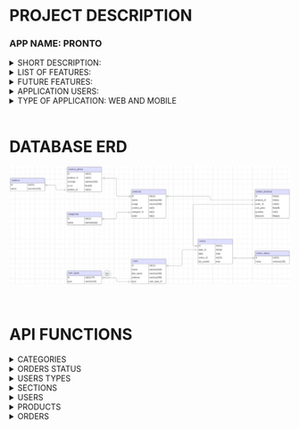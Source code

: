 # PROJECT DESCRIPTION
### APP NAME: PRONTO
<details>
    <summary>SHORT DESCRIPTION:</summary>

Streamlined E-commerce for a small Italian restaurant.

This project is intended to simplify web management for non-tech-savvy owners and managers, enabling effortless updates to products and prices. This solution amplifies online visibility, attracting new customers and fostering loyalty among existing ones.
</details>
<details>
    <summary>LIST OF FEATURES:</summary>

1. **TECH STACK:**
    * ***MySQL database:*** Centralized storage for business information.
    * ***NodeJS API:*** using Express and Sequelize for effective communication with internal and external services or applications.
    * ***HTML Website:*** SEO-optimized platform for web presence and customer acquisition.
    * ***IONIC / Angular Web-App:*** Enhances customer loyalty and streamlines business processes.
2. **FUNCTIONALITY:**
    * ***User Management:*** Facilitates the creation, retrieval, updating, and deletion (CRUD) of users with essential details, user types (admin, employee, customer), and login credentials.
    * ***Product Management:*** Enables CRUD operations for products, incorporating categories, prices, and images. This functionality is integral for website construction and empowers customers to place orders. Integration of a camera plugin ensures seamless updating of product images.
    * ***Order Management:*** Streamlines CRUD processes for orders, encompassing vital information for users placing orders, employees tracking them, and admins generating insightful reports."
</details>
<details>
    <summary>FUTURE FEATURES:</summary>

1. Online Payment Integration.
2. Customer point rewards and redemption in-store or online.
3. Push notifications.
4. Automatic/Scheduled Reports.
5. New customizations for the website.
</details>
<details>
    <summary>APPLICATION USERS:</summary>

1. ***Admins:*** Full access to every feature.
2. ***Employees:*** Customer-level acces and limited management access.
3. ***Customers:*** Access limited to website navigation and own orders.
</details>
<details>
    <summary>TYPE OF APPLICATION: WEB AND MOBILE</summary>

1. ***Website:*** HTML, SCSS and Bootstrap to improve SEO.
2. ***Ionic / Angular:*** Cross-platform APP for customers and internal management.
</details>

<br>

# DATABASE ERD
![Database ERD - V1.0](images/ERD-v1.jpg)  

<br>

# API FUNCTIONS
<details>
    <summary>CATEGORIES</summary>
    
|METHOD|ROUTE|PARAMS|OPTIONAL<br>PARAMS|FUNCTION|DESCRIPTION|
|---|---|---|---|---|---|
|GET|/categories|||`getAllCategories`|Returns all categories|
|GET|/categories/:categoryId|||`getCategory`|Returns one category|
|POST|/categories|{<br>&nbsp;&nbsp;&nbsp;&nbsp;&nbsp;name:string<br>}||`newCategory`|Creates a new category and returns it|
|PUT|/categories/:categoryId|{<br>&nbsp;&nbsp;&nbsp;&nbsp;&nbsp;name:string<br>}||`updateCategory`|Updates the name of a category|
|DELETE|/categories/:categoryId|||`deleteCategory`|Deletes a category|
</details>

<details>
    <summary>ORDERS STATUS</summary>
    
|METHOD|ROUTE|PARAMS|OPTIONAL<br>PARAMS|FUNCTION|DESCRIPTION|
|---|---|---|---|---|---|
|GET|/ordersstatus|||`getAllStatus`|Returns all status for the orders|
|GET|/ordersstatus/:ordersstatusId|||`getStatus`|Returns one status|
|POST|/ordersstatus|{<br>&nbsp;&nbsp;&nbsp;&nbsp;&nbsp;name:string<br>}||`newStatus`|Creates a new order status and returns it|
|PUT|/ordersstatus/:ordersstatusId|{<br>&nbsp;&nbsp;&nbsp;&nbsp;&nbsp;name:string<br>}||`updateStatus`|Updates the name of an order status|
|DELETE|/ordersstatus/:ordersstatusId|||`deleteStatus`|Deletes an order status|
</details>

<details>
    <summary>USERS TYPES</summary>
    
|METHOD|ROUTE|PARAMS|OPTIONAL<br>PARAMS|FUNCTION|DESCRIPTION|
|---|---|---|---|---|---|
|GET|/usertypes|||`getAllUserTypes`|Returns all available user's type|
|GET|/usertypes/:usertypesId|||`getUserType`|Returns one user type|
</details>

<details>
    <summary>SECTIONS</summary>
    
|METHOD|ROUTE|PARAMS|OPTIONAL<br>PARAMS|FUNCTION|DESCRIPTION|
|---|---|---|---|---|---|
|GET|/sections|||`getAllSections`|Returns all the sections|
|GET|/sections/:sectionId|||`getSection`|Returns one section|
|POST|/sections|{<br>&nbsp;&nbsp;&nbsp;&nbsp;&nbsp;name:string,<br>&nbsp;&nbsp;&nbsp;&nbsp;&nbsp;web:string<br>}||`newSection`|Creates a new section|
|PUT|/sections/:sectionId||{<br>&nbsp;&nbsp;&nbsp;&nbsp;&nbsp;name:string,<br>&nbsp;&nbsp;&nbsp;&nbsp;&nbsp;web:string<br>}|`updateSection`|Updates the section according to the given params|
|DELETE|/sections/:sectionId|||`deleteSection`|Deletes one section|
</details>

<details>
    <summary>USERS</summary>
    
|METHOD|ROUTE|PARAMS|OPTIONAL<br>PARAMS|FUNCTION|DESCRIPTION|
|---|---|---|---|---|---|
|GET|/users||{<br>&nbsp;&nbsp;&nbsp;&nbsp;&nbsp;type: integer, <br>&nbsp;&nbsp;&nbsp;&nbsp;&nbsp;name: string, <br>&nbsp;&nbsp;&nbsp;&nbsp;&nbsp;lastName:string, <br>&nbsp;&nbsp;&nbsp;&nbsp;&nbsp;email:string, <br>&nbsp;&nbsp;&nbsp;&nbsp;&nbsp;address:string<br>}|`getAllUsers`|Returns all users with optional filters|
|POST|/users|{<br>&nbsp;&nbsp;&nbsp;&nbsp;&nbsp;type:integer,<br>&nbsp;&nbsp;&nbsp;&nbsp;&nbsp;name:string,<br>&nbsp;&nbsp;&nbsp;&nbsp;&nbsp;lastName:string,<br>&nbsp;&nbsp;&nbsp;&nbsp;&nbsp;email:string, <br>&nbsp;&nbsp;&nbsp;&nbsp;&nbsp;address:string<br>}||`newUser`|Creates a new user in the database and returns the user|
|GET|/users/:userId|||`getUser`|Returns one user with its usertype|
|PUT|/users/:userId||{<br>&nbsp;&nbsp;&nbsp;&nbsp;&nbsp;type:integer,<br>&nbsp;&nbsp;&nbsp;&nbsp;&nbsp;name: string,<br>&nbsp;&nbsp;&nbsp;&nbsp;&nbsp;lastName:string,<br>&nbsp;&nbsp;&nbsp;&nbsp;&nbsp;email:string,<br>&nbsp;&nbsp;&nbsp;&nbsp;&nbsp;address:string<br>}|`updateUser`|Updates user with the given params, leaving the rest as it was|
</details>

<details>
    <summary>PRODUCTS</summary>
    
|METHOD|ROUTE|PARAMS|OPTIONAL<br>PARAMS|FUNCTION|DESCRIPTION|
|---|---|---|---|---|---|
|GET|/products||{<br>&nbsp;&nbsp;&nbsp;&nbsp;&nbsp;name:string,<br>&nbsp;&nbsp;&nbsp;&nbsp;&nbsp;categoryId:integer,<br>&nbsp;&nbsp;&nbsp;&nbsp;&nbsp;order:string<br>}|`getAllProducts`|Returns all the products with its corresponding category and prices with its sections. Optional parameters are to determine filters and ordering|
|GET|/products/:productId|||`getProduct`|Returns one product with its corresponding category and prices with its sections|
|POST|/products|{<br>&nbsp;&nbsp;&nbsp;&nbsp;&nbsp;name:string,<br>&nbsp;&nbsp;&nbsp;&nbsp;&nbsp;categoryId:integer<br>}|{<br>&nbsp;&nbsp;&nbsp;&nbsp;&nbsp;image:string,<br>&nbsp;&nbsp;&nbsp;&nbsp;&nbsp;order:integer<br>}|`newProduct`|Creates a product. image:default.jpg, order:0 are passed as default values|
|PUT|/products/:productId||{<br>&nbsp;&nbsp;&nbsp;&nbsp;&nbsp;name:string,<br>&nbsp;&nbsp;&nbsp;&nbsp;&nbsp;categoryId:integer,<br>&nbsp;&nbsp;&nbsp;&nbsp;&nbsp;image:string,<br>&nbsp;&nbsp;&nbsp;&nbsp;&nbsp;order:integer<br>}|`updateProduct`|Updates the product with the given params, leaving the rest as it was|
|DELETE|/products/:productId|||`deleteProduct`|Deletes the product and its prices from productsprices|
|POST|/products/prices/:productId|{<br>&nbsp;&nbsp;&nbsp;&nbsp;&nbsp;price:float,<br>&nbsp;&nbsp;&nbsp;&nbsp;&nbsp;sectionId:integer<br>}|{<br>&nbsp;&nbsp;&nbsp;&nbsp;&nbsp;concept:string<br>}|`newPrice`|Creates a new price for a product in a determined section. Optional set a concept for that price.|
|PUT|/products/prices/:productpriceId||{<br>&nbsp;&nbsp;&nbsp;&nbsp;&nbsp;price:float,<br>&nbsp;&nbsp;&nbsp;&nbsp;&nbsp;sectionId:integer,<br>&nbsp;&nbsp;&nbsp;&nbsp;&nbsp;concept:string<br>}|`updatePrice`|Updates the price for a product by its ID in productprices|
|DELETE|/products/prices/:productpriceId|||`deletePrice`|Deletes the corresponding productprice item|
</details>

<details>
    <summary>ORDERS</summary>
    
|METHOD|ROUTE|PARAMS|OPTIONAL<br>PARAMS|FUNCTION|DESCRIPTION|
|---|---|---|---|---|---|
|GET|/orders||{<br>&nbsp;&nbsp;&nbsp;&nbsp;&nbsp;date_from:date,<br>&nbsp;&nbsp;&nbsp;&nbsp;&nbsp;date_to:date,<br>&nbsp;&nbsp;&nbsp;&nbsp;&nbsp;userId:integer,<br>&nbsp;&nbsp;&nbsp;&nbsp;&nbsp;ordersstatusesId:integer<br>}|`getAllOrders`|Returns all the orders with its users and products. Optional params for filters and order|
|GET|/orders/:orderId|||`getOrder`|Returns one order with its user and products|
|POST|/orders|{<br>&nbsp;&nbsp;&nbsp;&nbsp;&nbsp;userId:integer<br>}|{<br>&nbsp;&nbsp;&nbsp;&nbsp;&nbsp;ordersstatusesId:integer,<br>&nbsp;&nbsp;&nbsp;&nbsp;&nbsp;createdAt:date,<br>&nbsp;&nbsp;&nbsp;&nbsp;&nbsp;updatedAt:date<br>}|`newOrder`|Creates an order. ordersstatusesId:1, createdAt:NOW(), updatedAt:NOW() are default values|
|PUT|/orders/:orderId||{<br>&nbsp;&nbsp;&nbsp;&nbsp;&nbsp;userId:integer,<br>&nbsp;&nbsp;&nbsp;&nbsp;&nbsp;ordersstatusesId:integer,<br>&nbsp;&nbsp;&nbsp;&nbsp;&nbsp;createdAt:date,<br>&nbsp;&nbsp;&nbsp;&nbsp;&nbsp;updatedAt:date<br>}|`updateFullOrder`|Only for the admins, for very parcticular cases|
|PATCH|/orders/:orderId|{<br>&nbsp;&nbsp;&nbsp;&nbsp;&nbsp;ordersstatusesId:integer<br>}||`updateOrderStatus`|Updates the order status. field updatedAt by defauls changes to NOW()|
|DELETE|/orders/:orderId|||`deleteOrder`|Deletes an order and the related ordersproducts|
|GET|/orders/products/:orderId|||`getOrderProducts`|Returns only the products for an order|
|POST|/orders/products/:orderId|{<br>&nbsp;&nbsp;&nbsp;&nbsp;&nbsp;productId:integer,<br>&nbsp;&nbsp;&nbsp;&nbsp;&nbsp;quantity:float<br>}||`newOrderProduct`|Adds a new product to the order with its quantity. The rest of the fields in ordersproducts are filled with the current product information|
|PATCH|/orders/products/:orderproductId|{<br>&nbsp;&nbsp;&nbsp;&nbsp;&nbsp;quantity:float<br>}||`updateOrderProductQuantity`|Updates only the quantity for a product related to an order|
|DELETE|/orders/products/:orderproductId|||`deleteOrderProduct`|Removes a product from an order|
</details>